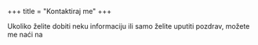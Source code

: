+++
title = "Kontaktiraj me"
+++

Ukoliko želite dobiti neku informaciju ili samo želite uputiti pozdrav, možete me naći na 


